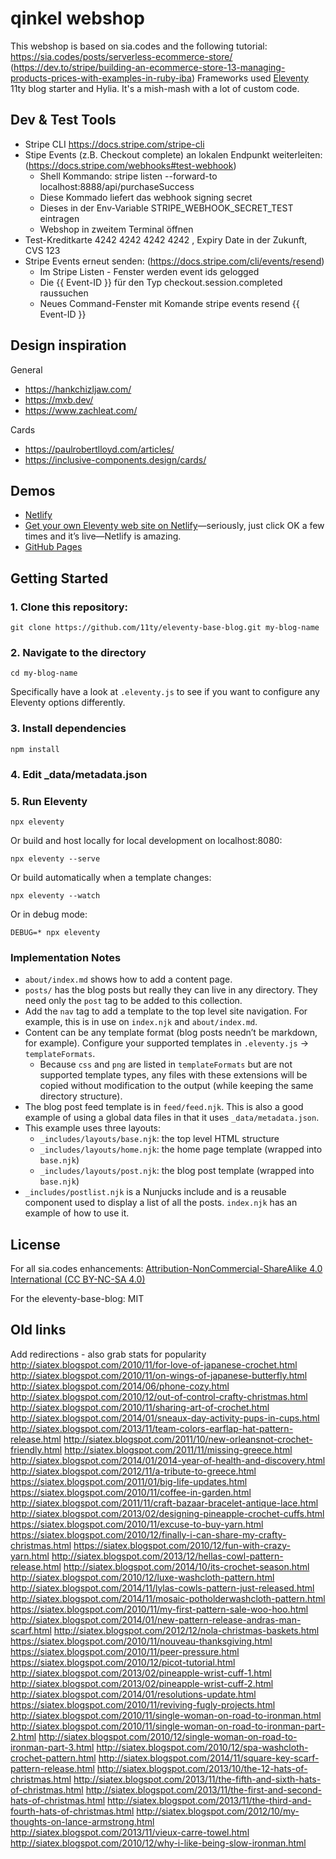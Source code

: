 
# qinkel webshop

This webshop is based on sia.codes and the following tutorial: https://sia.codes/posts/serverless-ecommerce-store/ (https://dev.to/stripe/building-an-ecommerce-store-13-managing-products-prices-with-examples-in-ruby-iba)
Frameworks used [Eleventy](https://github.com/11ty/eleventy) 11ty blog starter and Hylia. It's a mish-mash with a lot of custom code.


## Dev & Test Tools
- Stripe CLI https://docs.stripe.com/stripe-cli
- Stipe Events (z.B. Checkout complete) an lokalen Endpunkt weiterleiten: (https://docs.stripe.com/webhooks#test-webhook)
  - Shell Kommando: stripe listen --forward-to localhost:8888/api/purchaseSuccess 
  - Diese Kommado liefert das webhook signing secret
  - Dieses in der Env-Variable STRIPE_WEBHOOK_SECRET_TEST eintragen
  - Webshop in zweitem Terminal öffnen
- Test-Kreditkarte 4242 4242 4242 4242 , Expiry Date in der Zukunft, CVS 123
- Stripe Events erneut senden: (https://docs.stripe.com/cli/events/resend)
  - Im Stripe Listen - Fenster werden event ids gelogged
  - Die {{ Event-ID }} für den Typ checkout.session.completed raussuchen
  - Neues Command-Fenster mit Komande stripe events resend {{ Event-ID }}


## Design inspiration

General
- https://hankchizljaw.com/
- https://mxb.dev/
- https://www.zachleat.com/

Cards
- https://paulrobertlloyd.com/articles/
- https://inclusive-components.design/cards/


## Demos

* [Netlify](https://eleventy-base-blog.netlify.com/)
* [Get your own Eleventy web site on Netlify](https://app.netlify.com/start/deploy?repository=https://github.com/11ty/eleventy-base-blog)—seriously, just click OK a few times and it’s live—Netlify is amazing.
* [GitHub Pages](https://11ty.github.io/eleventy-base-blog/)

## Getting Started

### 1. Clone this repository:

```
git clone https://github.com/11ty/eleventy-base-blog.git my-blog-name
```


### 2. Navigate to the directory

```
cd my-blog-name
```

Specifically have a look at `.eleventy.js` to see if you want to configure any Eleventy options differently.

### 3. Install dependencies

```
npm install
```

### 4. Edit _data/metadata.json

### 5. Run Eleventy

```
npx eleventy
```

Or build and host locally for local development on localhost:8080:
```
npx eleventy --serve
```

Or build automatically when a template changes:
```
npx eleventy --watch
```

Or in debug mode:
```
DEBUG=* npx eleventy
```

### Implementation Notes

* `about/index.md` shows how to add a content page.
* `posts/` has the blog posts but really they can live in any directory. They need only the `post` tag to be added to this collection.
* Add the `nav` tag to add a template to the top level site navigation. For example, this is in use on `index.njk` and `about/index.md`.
* Content can be any template format (blog posts needn’t be markdown, for example). Configure your supported templates in `.eleventy.js` -> `templateFormats`.
	* Because `css` and `png` are listed in `templateFormats` but are not supported template types, any files with these extensions will be copied without modification to the output (while keeping the same directory structure).
* The blog post feed template is in `feed/feed.njk`. This is also a good example of using a global data files in that it uses `_data/metadata.json`.
* This example uses three layouts:
  * `_includes/layouts/base.njk`: the top level HTML structure
  * `_includes/layouts/home.njk`: the home page template (wrapped into `base.njk`)
  * `_includes/layouts/post.njk`: the blog post template (wrapped into `base.njk`)
* `_includes/postlist.njk` is a Nunjucks include and is a reusable component used to display a list of all the posts. `index.njk` has an example of how to use it.

## License
For all sia.codes enhancements: [Attribution-NonCommercial-ShareAlike 4.0 International (CC BY-NC-SA 4.0)](https://creativecommons.org/licenses/by-nc-sa/4.0/)

For the eleventy-base-blog: MIT

## Old links
Add redirections - also grab stats for popularity
http://siatex.blogspot.com/2010/11/for-love-of-japanese-crochet.html
http://siatex.blogspot.com/2010/11/on-wings-of-japanese-butterfly.html
http://siatex.blogspot.com/2014/06/phone-cozy.html
http://siatex.blogspot.com/2010/12/out-of-control-crafty-christmas.html
http://siatex.blogspot.com/2010/11/sharing-art-of-crochet.html
http://siatex.blogspot.com/2014/01/sneaux-day-activity-pups-in-cups.html
http://siatex.blogspot.com/2013/11/team-colors-earflap-hat-pattern-release.html
http://siatex.blogspot.com/2011/10/new-orleansnot-crochet-friendly.html
http://siatex.blogspot.com/2011/11/missing-greece.html
http://siatex.blogspot.com/2014/01/2014-year-of-health-and-discovery.html
http://siatex.blogspot.com/2012/11/a-tribute-to-greece.html
https://siatex.blogspot.com/2011/01/big-life-updates.html
https://siatex.blogspot.com/2010/11/coffee-in-garden.html
http://siatex.blogspot.com/2011/11/craft-bazaar-bracelet-antique-lace.html
http://siatex.blogspot.com/2013/02/designing-pineapple-crochet-cuffs.html
https://siatex.blogspot.com/2010/11/excuse-to-buy-yarn.html
https://siatex.blogspot.com/2010/12/finally-i-can-share-my-crafty-christmas.html
https://siatex.blogspot.com/2010/12/fun-with-crazy-yarn.html
http://siatex.blogspot.com/2013/12/hellas-cowl-pattern-release.html
http://siatex.blogspot.com/2014/10/its-crochet-season.html
http://siatex.blogspot.com/2010/12/luxe-washcloth-pattern.html
http://siatex.blogspot.com/2014/11/lylas-cowls-pattern-just-released.html
http://siatex.blogspot.com/2014/11/mosaic-potholderwashcloth-pattern.html
https://siatex.blogspot.com/2010/11/my-first-pattern-sale-woo-hoo.html
http://siatex.blogspot.com/2014/01/new-pattern-release-andras-man-scarf.html
http://siatex.blogspot.com/2012/12/nola-christmas-baskets.html
https://siatex.blogspot.com/2010/11/nouveau-thanksgiving.html
https://siatex.blogspot.com/2010/11/peer-pressure.html
https://siatex.blogspot.com/2010/12/picot-tutorial.html
http://siatex.blogspot.com/2013/02/pineapple-wrist-cuff-1.html
http://siatex.blogspot.com/2013/02/pineapple-wrist-cuff-2.html
http://siatex.blogspot.com/2014/01/resolutions-update.html
https://siatex.blogspot.com/2010/11/reviving-fugly-projects.html
http://siatex.blogspot.com/2010/11/single-woman-on-road-to-ironman.html
http://siatex.blogspot.com/2010/11/single-woman-on-road-to-ironman-part-2.html
http://siatex.blogspot.com/2010/12/single-woman-on-road-to-ironman-part-3.html
http://siatex.blogspot.com/2010/12/spa-washcloth-crochet-pattern.html
http://siatex.blogspot.com/2014/11/square-key-scarf-pattern-release.html
http://siatex.blogspot.com/2013/10/the-12-hats-of-christmas.html
http://siatex.blogspot.com/2013/11/the-fifth-and-sixth-hats-of-christmas.html
http://siatex.blogspot.com/2013/11/the-first-and-second-hats-of-christmas.html
http://siatex.blogspot.com/2013/11/the-third-and-fourth-hats-of-christmas.html
http://siatex.blogspot.com/2012/10/my-thoughts-on-lance-armstrong.html
http://siatex.blogspot.com/2013/11/vieux-carre-towel.html
http://siatex.blogspot.com/2010/12/why-i-like-being-slow-ironman.html
